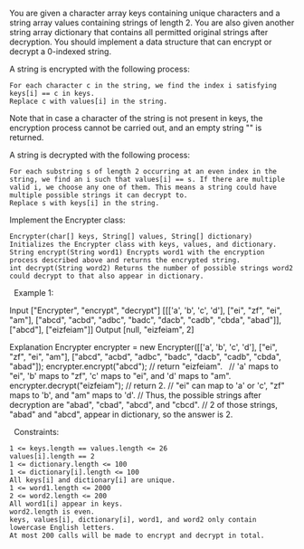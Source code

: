 You are given a character array keys containing unique characters and a string array values containing strings of length 2. You are also given another string array dictionary that contains all permitted original strings after decryption. You should implement a data structure that can encrypt or decrypt a 0-indexed string.

A string is encrypted with the following process:


	For each character c in the string, we find the index i satisfying keys[i] == c in keys.
	Replace c with values[i] in the string.


Note that in case a character of the string is not present in keys, the encryption process cannot be carried out, and an empty string "" is returned.

A string is decrypted with the following process:


	For each substring s of length 2 occurring at an even index in the string, we find an i such that values[i] == s. If there are multiple valid i, we choose any one of them. This means a string could have multiple possible strings it can decrypt to.
	Replace s with keys[i] in the string.


Implement the Encrypter class:


	Encrypter(char[] keys, String[] values, String[] dictionary) Initializes the Encrypter class with keys, values, and dictionary.
	String encrypt(String word1) Encrypts word1 with the encryption process described above and returns the encrypted string.
	int decrypt(String word2) Returns the number of possible strings word2 could decrypt to that also appear in dictionary.


 
Example 1:

Input
["Encrypter", "encrypt", "decrypt"]
[[['a', 'b', 'c', 'd'], ["ei", "zf", "ei", "am"], ["abcd", "acbd", "adbc", "badc", "dacb", "cadb", "cbda", "abad"]], ["abcd"], ["eizfeiam"]]
Output
[null, "eizfeiam", 2]

Explanation
Encrypter encrypter = new Encrypter([['a', 'b', 'c', 'd'], ["ei", "zf", "ei", "am"], ["abcd", "acbd", "adbc", "badc", "dacb", "cadb", "cbda", "abad"]);
encrypter.encrypt("abcd"); // return "eizfeiam". 
                           // 'a' maps to "ei", 'b' maps to "zf", 'c' maps to "ei", and 'd' maps to "am".
encrypter.decrypt("eizfeiam"); // return 2. 
                              // "ei" can map to 'a' or 'c', "zf" maps to 'b', and "am" maps to 'd'. 
                              // Thus, the possible strings after decryption are "abad", "cbad", "abcd", and "cbcd". 
                              // 2 of those strings, "abad" and "abcd", appear in dictionary, so the answer is 2.


 
Constraints:


	1 <= keys.length == values.length <= 26
	values[i].length == 2
	1 <= dictionary.length <= 100
	1 <= dictionary[i].length <= 100
	All keys[i] and dictionary[i] are unique.
	1 <= word1.length <= 2000
	2 <= word2.length <= 200
	All word1[i] appear in keys.
	word2.length is even.
	keys, values[i], dictionary[i], word1, and word2 only contain lowercase English letters.
	At most 200 calls will be made to encrypt and decrypt in total.

